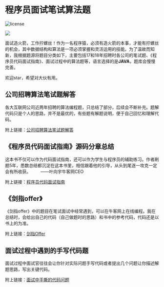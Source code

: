 # 程序员面试笔试算法题

[^_^]:
![license](https://img.shields.io/github/license/mashape/apistatus.svg)

[![](https://img.shields.io/github/followers/lyricyang.svg?style=social&label=Follow%20Me)](https://github.com/LyricYang)

面试造火箭，工作拧螺丝！作为一名程序猿，必须有造火箭的本事，才能有拧螺丝的机会，其中数据结构和算法是一项必须掌握和灵活运用的技能。为了温故而知新，我根据题源将题目分类如下，主要包括17和18年招聘时各公司的笔试题、《程序员代码面试指南》、面试过程中的算法题等，语言选择的是**JAVA**，题库会慢慢完善。

欢迎star，希望对大伙有用。

## 公司招聘算法笔试题解答

  各大互联网公司近两年招聘的算法编程题，只总结了部分，后续会不断补充。题解代码只是个人的思路，并不是最优的，有些题有解题说明，便于自己回忆和理解代码。

附上链接：[公司招聘算法笔试题解答](https://github.com/LyricYang/Internet-Recruiting-Algorithm-Problems/blob/master/InternetRecruitingAlgorithmProblems/Readme.md)
  
## 《程序员代码面试指南》源码分章总结
  
  这本书不仅可以作为代码面试指南，还可以作为学生与程序员的辅助练习。作者刷题5年，悉数总结都沉淀在这本书里，相信跟着他的引导，从头到尾逐一攻克一定会有所收获。
　　——叶向宇牛客网CEO

附上链接：[程序员代码面试指南](https://github.com/LyricYang/Internet-Recruiting-Algorithm-Problems/blob/master/CodeInterviewGuide/README.md)

## 《剑指offer》

《剑指offer》中的题目在笔试面试中经常遇到，可以在牛客网上在线编程。我在总结时，会给出自己的代码（自己做题时的思路）和书中的参考代码，代码还是以书上的为准。

附上链接：[剑指Offer](https://github.com/LyricYang/Internet-Recruiting-Algorithm-Problems/blob/master/JianZhiOffer/README.md)

## 面试过程中遇到的手写代码题

面试过程中面试官往往会让你针对实际问题手写代码或者提出几个问题让你描述解题思路，写出关键代码。

附上链接：[面试中手撕的代码问题](https://github.com/LyricYang/Internet-Recruiting-Algorithm-Problems/blob/master/INTERVIEW/Interview.md)




